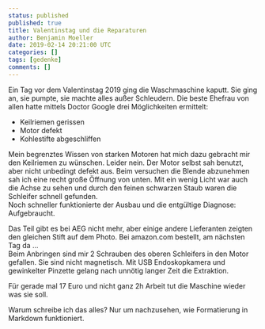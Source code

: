 ```yaml
---
status: published
published: true
title: Valentinstag und die Reparaturen
author: Benjamin Moeller
date: 2019-02-14 20:21:00 UTC
categories: []
tags: [gedenke]
comments: []
---
```

Ein Tag vor dem Valentinstag 2019 ging die Waschmaschine kaputt. Sie ging an, sie pumpte, sie machte alles außer Schleudern. Die beste Ehefrau von allen hatte mittels Doctor Google drei Möglichkeiten ermittelt:
- Keilriemen gerissen
- Motor defekt
- Kohlestifte abgeschliffen

Mein begrenztes Wissen von starken Motoren hat mich dazu gebracht mir den Keilriemen zu wünschen. Leider nein.
Der Motor selbst sah benutzt, aber nicht unbedingt defekt aus. Beim versuchen die Blende abzunehmen sah ich eine recht große Öffnung von unten. Mit ein wenig Licht war auch die Achse zu sehen und durch den feinen schwarzen Staub waren die Schleifer schnell gefunden.  
Noch schneller funktionierte der Ausbau und die entgültige Diagnose: Aufgebraucht.

Das Teil gibt es bei AEG nicht mehr, aber einige andere Lieferanten zeigten den gleichen Stift auf dem Photo. Bei amazon.com bestellt, am nächsten Tag da ...  
Beim Anbringen sind mir 2 Schrauben des oberen Schleifers in den Motor gefallen. Sie sind nicht magnetisch. Mit USB Endoskopkamera und gewinkelter Pinzette gelang nach unnötig langer Zeit die Extraktion.

Für gerade mal 17 Euro und nicht ganz 2h Arbeit tut die Maschine wieder was sie soll.

Warum schreibe ich das alles? Nur um nachzusehen, wie Formatierung in Markdown funktioniert.


